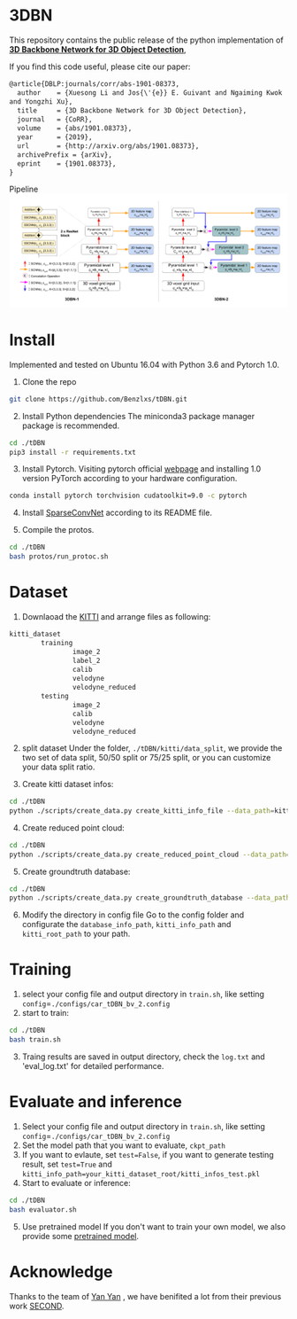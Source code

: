 # 3DBN
This repository contains the public release of the python implementation of [**3D Backbone Network for 3D Object Detection**](https://arxiv.org/abs/1901.08373), 

If you find this code useful, please cite our paper:
```
@article{DBLP:journals/corr/abs-1901-08373,
  author    = {Xuesong Li and Jos{\'{e}} E. Guivant and Ngaiming Kwok and Yongzhi Xu},
  title     = {3D Backbone Network for 3D Object Detection},
  journal   = {CoRR},
  volume    = {abs/1901.08373},
  year      = {2019},
  url       = {http://arxiv.org/abs/1901.08373},
  archivePrefix = {arXiv},
  eprint    = {1901.08373},
}
```
Pipeline
![GuidePic](./scripts/pipeline.png)


# Install
Implemented and tested on Ubuntu 16.04 with Python 3.6 and Pytorch 1.0.
1. Clone the repo
```bash
git clone https://github.com/Benzlxs/tDBN.git
```

2. Install Python dependencies
The miniconda3 package manager package is recommended.
```bash
cd ./tDBN
pip3 install -r requirements.txt
```

3. Install Pytorch. 
Visiting pytorch official [webpage](https://pytorch.org/get-started/locally/) and installing 1.0 version PyTorch according to your hardware configuration.
```bash
conda install pytorch torchvision cudatoolkit=9.0 -c pytorch
```
4. Install [SparseConvNet](https://github.com/traveller59/SparseConvNet) according to its README file.

5. Compile the protos.
```bash
cd ./tDBN
bash protos/run_protoc.sh
```

# Dataset
1. Downlaoad the [KITTI](http://www.cvlibs.net/datasets/kitti/eval_object.php?obj_benchmark=3d) and arrange files as following:
```plain
kitti_dataset
        training
                image_2
                label_2
                calib
                velodyne
                velodyne_reduced
        testing
                image_2
                calib
                velodyne
                velodyne_reduced
```
2. split dataset
Under the folder, `./tDBN/kitti/data_split`, we provide the two set of data split, 50/50 split or 75/25 split, or you can customize your data split ratio.
 
3. Create kitti dataset infos:
```bash
cd ./tDBN
python ./scripts/create_data.py create_kitti_info_file --data_path=kitti_dataset
```

4. Create reduced point cloud:
```bash
cd ./tDBN
python ./scripts/create_data.py create_reduced_point_cloud --data_path=kitti_dataset
```

5. Create groundtruth database:
```bash
cd ./tDBN
python ./scripts/create_data.py create_groundtruth_database --data_path=kitti_dataset
```

6. Modify the directory in config file
Go to the config folder and configurate the `database_info_path`, `kitti_info_path` and `kitti_root_path` to your path.


# Training
1. select your config file and output directory in `train.sh`, like setting `config`=`./configs/car_tDBN_bv_2.config`
2. start to train:
```bash
cd ./tDBN
bash train.sh
```
3. Traing results are saved in output directory, check the `log.txt` and 'eval_log.txt' for detailed performance.


# Evaluate and inference
1. Select your config file and output directory in `train.sh`, like setting `config`=`./configs/car_tDBN_bv_2.config` 
2. Set the model path that you want to evaluate, `ckpt_path`
3. If you want to evlaute, set `test=False`, if you want to generate testing result, set `test=True` and ` kitti_info_path=your_kitti_dataset_root/kitti_infos_test.pkl`
4. Start to evaluate or inference:
```bash
cd ./tDBN
bash evaluator.sh
```
5. Use pretrained model
If you don't want to train your own model, we also provide some [pretrained model](https://www.dropbox.com/sh/91fl39566elgwzi/AABqz1S_LJInu72NhPKOjYYDa?dl=0).

# Acknowledge
Thanks to the team of [Yan Yan](https://github.com/traveller59) , we have benifited a lot from their previous work [SECOND](https://github.com/traveller59/second.pytorch).



